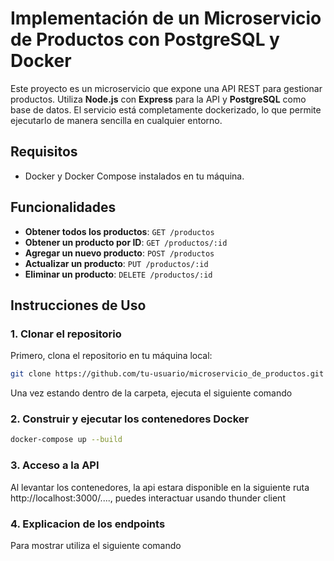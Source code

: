 # Implementación de un Microservicio de Productos con PostgreSQL y Docker

Este proyecto es un microservicio que expone una API REST para gestionar productos. Utiliza **Node.js** con **Express** para la API y **PostgreSQL** como base de datos. El servicio está completamente dockerizado, lo que permite ejecutarlo de manera sencilla en cualquier entorno.

## Requisitos

- Docker y Docker Compose instalados en tu máquina.

## Funcionalidades

- **Obtener todos los productos**: `GET /productos`
- **Obtener un producto por ID**: `GET /productos/:id`
- **Agregar un nuevo producto**: `POST /productos`
- **Actualizar un producto**: `PUT /productos/:id`
- **Eliminar un producto**: `DELETE /productos/:id`

## Instrucciones de Uso

### 1. Clonar el repositorio

Primero, clona el repositorio en tu máquina local:

```bash
git clone https://github.com/tu-usuario/microservicio_de_productos.git
```
Una vez estando dentro de la carpeta, ejecuta el siguiente comando
### 2. Construir y ejecutar los contenedores Docker
```bash
docker-compose up --build
```

### 3. Acceso a la API
Al levantar los contenedores, la api estara disponible en la siguiente ruta http://localhost:3000/...., puedes interactuar usando thunder client

### 4. Explicacion de los endpoints
Para mostrar utiliza el siguiente comando 

